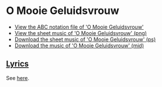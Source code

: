 # O Mooie Geluidsvrouw

- [View the ABC notation file of 'O Mooie Geluidsvrouw'](12_o_mooie_geluidsvrouw.abc)
- [View the sheet music of 'O Mooie Geluidsvrouw' (png)](12_o_mooie_geluidsvrouw.png)
- [Download the sheet music of 'O Mooie Geluidsvrouw' (ps)](12_o_mooie_geluidsvrouw.ps)
- [Download the music of 'O Mooie Geluidsvrouw' (mid)](http://www.richelbilderbeek.nl/SongOMooieGeluidsvrouw.mid)

## [Lyrics](12_o_mooie_geluidsvrouw.txt)

See [here](12_o_mooie_geluidsvrouw.txt).
